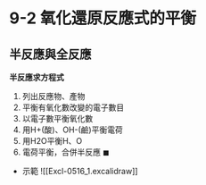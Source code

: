 # 9-2 氧化還原反應式的平衡
## 半反應與全反應
**半反應求方程式**
1. 列出反應物、產物
2. 平衡有氧化數改變的電子數目
3. 以電子數平衡氧化數
4. 用H+(酸)、OH-(鹼)平衡電荷
5. 用H2O平衡H、O
6. 電荷平衡，合併半反應 $\blacksquare$
- 示範 ![[Excl-0516_1.excalidraw]]